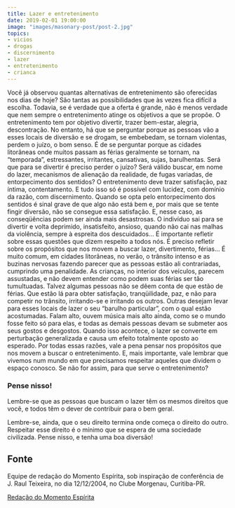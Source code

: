 ```yaml
---
title: Lazer e entretenimento
date: 2019-02-01 19:00:00
image: "images/masonary-post/post-2.jpg"
topics: 
- vicios
- drogas
- discernimento
- lazer
- entretenimento
- crianca
---
```


Você já observou quantas alternativas de entretenimento são oferecidas nos dias
de hoje?
São tantas as possibilidades que às vezes fica difícil a escolha.
Todavia, se é verdade que a oferta é grande, não é menos verdade que nem sempre
o entretenimento atinge os objetivos a que se propõe.
O entretenimento tem por objetivo divertir, trazer bem-estar, alegria,
descontração.
No entanto, há que se perguntar porque as pessoas vão a esses locais de
diversão e se drogam, se embebedam, se tornam violentas, perdem o juízo, o bom
senso.
É de se perguntar porque as cidades litorâneas onde muitos passam as férias
geralmente se tornam, na “temporada”, estressantes, irritantes, cansativas,
sujas, barulhentas.
Será que para se divertir é preciso perder o juízo?
Será válido buscar, em nome do lazer, mecanismos de alienação da realidade, de
fugas variadas, de entorpecimento dos sentidos?
O entretenimento deve trazer satisfação, paz íntima, contentamento. E tudo isso
só é possível com lucidez, com domínio da razão, com discernimento.
Quando se opta pelo entorpecimento dos sentidos é sinal grave de que algo não
está bem e, por mais que se tente fingir diversão, não se consegue essa
satisfação.
E, nesse caso, as conseqüências podem ser ainda mais desastrosas.
O indivíduo sai para se divertir e volta deprimido, insatisfeito, ansioso,
quando não cai nas malhas da violência, sempre à espreita dos descuidados...
É importante refletir sobre essas questões que dizem respeito a todos nós.
É preciso refletir sobre os propósitos que nos movem a buscar lazer,
divertimento, férias...
É muito comum, em cidades litorâneas, no verão, o trânsito intenso e as buzinas
nervosas fazendo parecer que as pessoas estão ali contrariadas, cumprindo uma
penalidade.
As crianças, no interior dos veículos, parecem assustadas, e não devem entender
como podem suas férias ser tão tumultuadas.
Talvez algumas pessoas não se dêem conta de que estão de férias. Que estão lá
para obter satisfação, tranqüilidade, paz, e não para competir no trânsito,
irritando-se e irritando os outros.
Outras desejam levar para esses locais de lazer o seu “barulho particular”, com
o qual estão acostumadas.
Falam alto, ouvem música mais alto ainda, como se o mundo fosse feito só para
elas, e todas as demais pessoas devam se submeter aos seus gostos e desgostos.
Quando isso acontece, o lazer se converte em perturbação generalizada e causa
um efeito totalmente oposto ao esperado.
Por todas essas razões, vale a pena pensar nos propósitos que nos movem a
buscar o entretenimento.
E, mais importante, vale lembrar que vivemos num mundo em que precisamos
respeitar aqueles que dividem o espaço conosco.
Se não for assim, para que serve o entretenimento?

### Pense nisso!
Lembre-se que as pessoas que buscam o lazer têm os mesmos direitos que você, e
todos têm o dever de contribuir para o bem geral.

Lembre-se, ainda, que o seu direito termina onde começa o direito do outro.
Respeitar esse direito é o mínimo que se espera de uma sociedade civilizada.
Pense nisso, e tenha uma boa diversão!

## Fonte
Equipe de redação do Momento Espírita, sob inspiração de conferência de J. Raul
Teixeira, no dia 12/12/2004, no Clube Morgenau, Curitiba-PR.


[Redação do Momento Espírita](http://momento.com.br/pt/ler_texto.php?id=1188)
